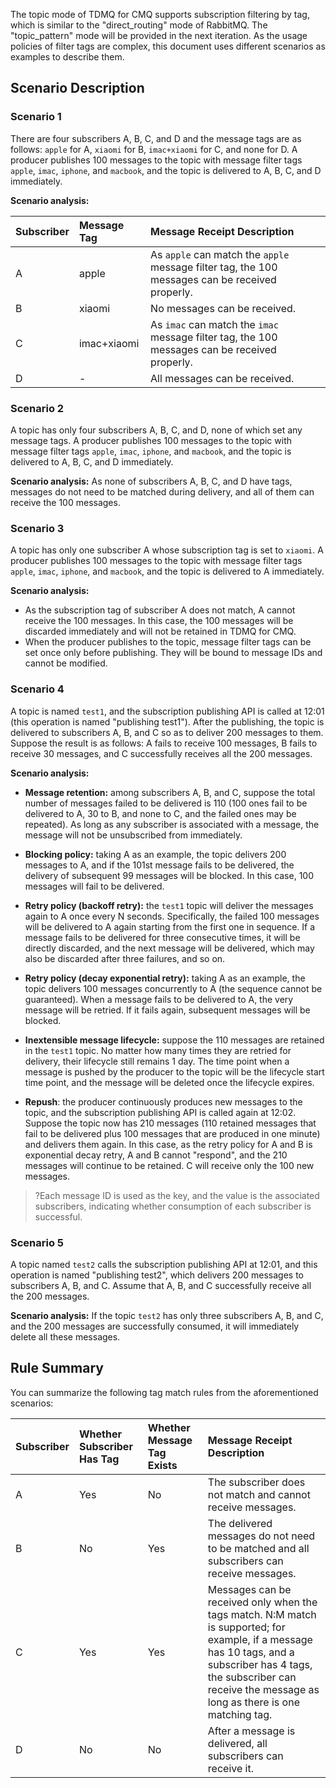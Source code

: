 The topic mode of TDMQ for CMQ supports subscription filtering by tag, which is similar to the "direct_routing" mode of RabbitMQ. The "topic_pattern" mode will be provided in the next iteration. As the usage policies of filter tags are complex, this document uses different scenarios as examples to describe them.

## Scenario Description

### Scenario 1

There are four subscribers A, B, C, and D and the message tags are as follows: `apple` for A, `xiaomi` for B, `imac+xiaomi` for C, and none for D.
A producer publishes 100 messages to the topic with message filter tags `apple`, `imac`, `iphone`, and `macbook`, and the topic is delivered to A, B, C, and D immediately.

**Scenario analysis:**

| Subscriber | Message Tag | Message Receipt Description |
| :----- | :---------- | :----------------------------------------------------------- |
| A | apple | As `apple` can match the `apple` message filter tag, the 100 messages can be received properly. |
| B | xiaomi | No messages can be received. |
| C | imac+xiaomi | As `imac` can match the `imac` message filter tag, the 100 messages can be received properly. |
| D | - | All messages can be received. |

### Scenario 2

A topic has only four subscribers A, B, C, and D, none of which set any message tags.
A producer publishes 100 messages to the topic with message filter tags `apple`, `imac`, `iphone`, and `macbook`, and the topic is delivered to A, B, C, and D immediately.

**Scenario analysis:**
As none of subscribers A, B, C, and D have tags, messages do not need to be matched during delivery, and all of them can receive the 100 messages.

### Scenario 3

A topic has only one subscriber A whose subscription tag is set to `xiaomi`.
A producer publishes 100 messages to the topic with message filter tags `apple`, `imac`, `iphone`, and `macbook`, and the topic is delivered to A immediately.

**Scenario analysis:**

- As the subscription tag of subscriber A does not match, A cannot receive the 100 messages. In this case, the 100 messages will be discarded immediately and will not be retained in TDMQ for CMQ.
- When the producer publishes to the topic, message filter tags can be set once only before publishing. They will be bound to message IDs and cannot be modified.

### Scenario 4

A topic is named `test1`, and the subscription publishing API is called at 12:01 (this operation is named "publishing test1"). After the publishing, the topic is delivered to subscribers A, B, and C so as to deliver 200 messages to them.
Suppose the result is as follows: A fails to receive 100 messages, B fails to receive 30 messages, and C successfully receives all the 200 messages.

**Scenario analysis:**

- **Message retention:** among subscribers A, B, and C, suppose the total number of messages failed to be delivered is 110 (100 ones fail to be delivered to A, 30 to B, and none to C, and the failed ones may be repeated). As long as any subscriber is associated with a message, the message will not be unsubscribed from immediately.

- **Blocking policy:** taking A as an example, the topic delivers 200 messages to A, and if the 101st message fails to be delivered, the delivery of subsequent 99 messages will be blocked. In this case, 100 messages will fail to be delivered.

- **Retry policy (backoff retry):** the `test1` topic will deliver the messages again to A once every N seconds. Specifically, the failed 100 messages will be delivered to A again starting from the first one in sequence. If a message fails to be delivered for three consecutive times, it will be directly discarded, and the next message will be delivered, which may also be discarded after three failures, and so on.

- **Retry policy (decay exponential retry):** taking A as an example, the topic delivers 100 messages concurrently to A (the sequence cannot be guaranteed). When a message fails to be delivered to A, the very message will be retried. If it fails again, subsequent messages will be blocked.

- **Inextensible message lifecycle:** suppose the 110 messages are retained in the `test1` topic. No matter how many times they are retried for delivery, their lifecycle still remains 1 day. The time point when a message is pushed by the producer to the topic will be the lifecycle start time point, and the message will be deleted once the lifecycle expires.

- **Repush**: the producer continuously produces new messages to the topic, and the subscription publishing API is called again at 12:02. Suppose the topic now has 210 messages (110 retained messages that fail to be delivered plus 100 messages that are produced in one minute) and delivers them again. In this case, as the retry policy for A and B is exponential decay retry, A and B cannot "respond", and the 210 messages will continue to be retained. C will receive only the 100 new messages.

  
>?Each message ID is used as the key, and the value is the associated subscribers, indicating whether consumption of each subscriber is successful.

### Scenario 5

A topic named `test2` calls the subscription publishing API at 12:01, and this operation is named "publishing test2", which delivers 200 messages to subscribers A, B, and C.
Assume that A, B, and C successfully receive all the 200 messages.

**Scenario analysis:**
If the topic `test2` has only three subscribers A, B, and C, and the 200 messages are successfully consumed, it will immediately delete all these messages.

## Rule Summary

You can summarize the following tag match rules from the aforementioned scenarios:

| Subscriber | Whether Subscriber Has Tag | Whether Message Tag Exists | Message Receipt Description |
| :----- | :------------- | :----------- | :----------------------------------------------------------- |
| A | Yes | No | The subscriber does not match and cannot receive messages. |
| B | No | Yes | The delivered messages do not need to be matched and all subscribers can receive messages. |
| C | Yes | Yes | Messages can be received only when the tags match. N:M match is supported; for example, if a message has 10 tags, and a subscriber has 4 tags, the subscriber can receive the message as long as there is one matching tag. |
| D | No | No | After a message is delivered, all subscribers can receive it. |
